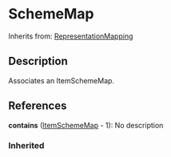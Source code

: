 
# SchemeMap

Inherits from: [RepresentationMapping](RepresentationMapping.md)



## Description

Associates an ItemSchemeMap.




## References

**contains** ([ItemSchemeMap](ItemSchemeMap.md) - 1): No description

### Inherited




